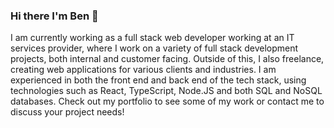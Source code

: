 ### Hi there I'm Ben 👋

I am currently working as a full stack web developer working at an IT services provider, where I work on a variety of full stack development projects, both internal and customer facing. Outside of this, I also freelance, creating web applications for various clients and industries. I am experienced in both the front end and back end of the tech stack, using technologies such as React, TypeScript, Node.JS and both SQL and NoSQL databases. Check out my portfolio to see some of my work or contact me to discuss your project needs!



